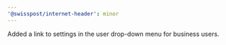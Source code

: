 ```yaml
---
'@swisspost/internet-header': minor
---
```


Added a link to settings in the user drop-down menu for business users.
